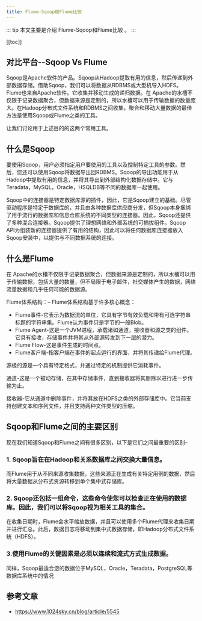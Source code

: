 ```yaml
---
title: Flume-Sqoop和Flume比较
---
```


::: tip
本文主要是介绍 Flume-Sqoop和Flume比较 。
:::

[[toc]]

## 对比平台--Sqoop Vs Flume


Sqoop是Apache软件的产品。Sqoop从Hadoop提取有用的信息，然后传递到外部数据存储。借助Sqoop，我们可以将数据从RDBMS或大型机导入HDFS。Flume也来自Apache软件。它收集并移动生成的递归数据。在 Apache的水槽不仅限于记录数据聚合，但数据来源是定制的，所以水槽可以用于传输数据的数量庞大。在Hadoop分布式文件系统和RDBMS之间收集，聚合和移动大量数据的最佳方法是使用Sqoop或Flume之类的工具。

让我们讨论用于上述目的的这两个常用工具。

## 什么是Sqoop
要使用Sqoop，用户必须指定用户要使用的工具以及控制特定工具的参数。然后，您还可以使用Sqoop将数据导出回RDBMS。Sqoop的导出功能用于从Hadoop中提取有用的信息，并将其导出到外部结构化数据存储中。它与Teradata，MySQL，Oracle，HSQLDB等不同的数据库一起使用。

Sqoop中的连接器是特定数据库源的插件，因此，它是Sqoop建立的基础。尽管驱动程序是特定于数据库的，并且由各种数据库供应商分发，但Sqoop本身捆绑了用于流行的数据库和信息仓库系统的不同类型的连接器。因此，Sqoop还提供了多种混合连接器。Sqoop提供了理想网络和外部系统的可插拔组件。Sqoop API为组装新的连接器提供了有用的结构，因此可以将任何数据库连接器放入Sqoop安装中，以提供与不同数据系统的连接。

## 什么是Flume
在 Apache的水槽不仅限于记录数据聚合，但数据来源是定制的，所以水槽可以用于传输数据，包括大量的数量，但不局限于电子邮件，社交媒体产生的数据，网络流量数据和几乎任何可能的数据源。

Flume体系结构：– Flume体系结构基于许多核心概念：

- Flume事件-它表示为数据流的单位，它具有字节有效负载和带有可选字符串标题的字符串集。Flume认为事件只是字节的一般Blob。
- Flume Agent-这是一个JVM进程，承载诸如通道，接收器和源之类的组件。它具有接收，存储事件并将其从外部源转发到下一层的潜力。
- Flume Flow-这是事件生成的时间点。
- Flume客户端-指客户端在事件的起点运行的界面，并将其传递给Flume代理。

源极的源是一个具有特定格式，并通过特定的机制提供它消耗事件。

通道-这是一个被动存储，在其中存储事件，直到接收器将其删除以进行进一步传输为​​止。

接收器-它从通道中删除事件，并将其放在HDFS之类的外部存储库中。它当前支持创建文本和序列文件，并且支持两种文件类型的压缩。

## Sqoop和Flume之间的主要区别

现在我们知道Sqoop和Flume之间有很多区别，以下是它们之间最重要的区别–

### 1. Sqoop旨在在Hadoop和关系数据库之间交换大量信息。
   
   而Flume用于从不同来源收集数据，这些来源正在生成有关特定用例的数据，然后将大量数据从分布式资源转移到单个集中式存储库。

### 2. Sqoop还包括一组命令，这些命令使您可以检查正在使用的数据库。因此，我们可以将Sqoop视为相关工具的集合。
   
   在收集日期时，Flume会水平缩放数据，并且可以使用多个Flume代理来收集日期并进行汇总。此后，数据日志将移动到集中式数据存储，即Hadoop分布式文件系统（HDFS）。

### 3.使用Flume的关键因素是必须以连续和流式方式生成数据。
同样，Sqoop最适合您的数据位于MySQL，Oracle，Teradata，PostgreSQL等数据库系统中的情况


## 参考文章
* https://www.1024sky.cn/blog/article/5545